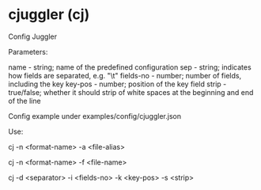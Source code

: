 # cjuggler (cj)
Config Juggler

Parameters:

name - string; name of the predefined configuration
sep - string; indicates how fields are separated, e.g. "\t"
fields-no - number; number of fields, including the key
key-pos - number; position of the key field
strip - true/false; whether it should strip of white spaces at the beginning and end of the line

Config example under examples/config/cjuggler.json

Use:

cj -n \<format-name\> -a \<file-alias\> 

cj -n \<format-name\> -f \<file-name\>

cj -d \<separator\> -i \<fields-no\> -k \<key-pos\> -s \<strip\>
